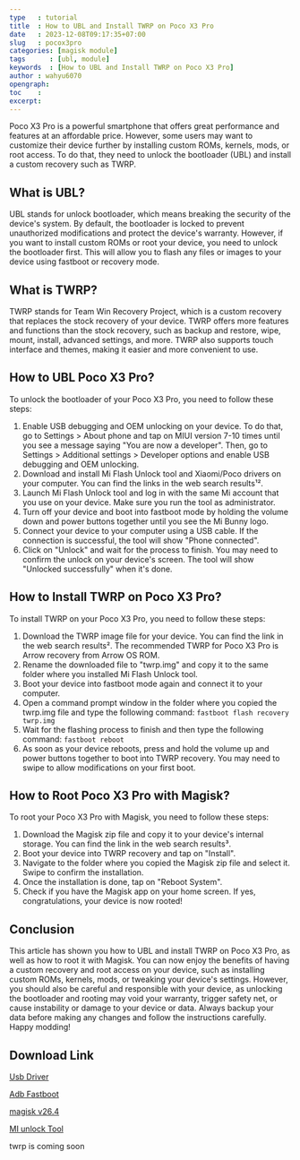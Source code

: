 ```yaml
---
type   : tutorial
title  : How to UBL and Install TWRP on Poco X3 Pro
date   : 2023-12-08T09:17:35+07:00
slug   : pocox3pro
categories: [magisk module]
tags      : [ubl, module]
keywords  : [How to UBL and Install TWRP on Poco X3 Pro]
author : wahyu6070
opengraph:
toc    :
excerpt:
---
```




Poco X3 Pro is a powerful smartphone that offers great performance and features at an affordable price. However, some users may want to customize their device further by installing custom ROMs, kernels, mods, or root access. To do that, they need to unlock the bootloader (UBL) and install a custom recovery such as TWRP.

## What is UBL?

UBL stands for unlock bootloader, which means breaking the security of the device's system. By default, the bootloader is locked to prevent unauthorized modifications and protect the device's warranty. However, if you want to install custom ROMs or root your device, you need to unlock the bootloader first. This will allow you to flash any files or images to your device using fastboot or recovery mode.

## What is TWRP?

TWRP stands for Team Win Recovery Project, which is a custom recovery that replaces the stock recovery of your device. TWRP offers more features and functions than the stock recovery, such as backup and restore, wipe, mount, install, advanced settings, and more. TWRP also supports touch interface and themes, making it easier and more convenient to use.

## How to UBL Poco X3 Pro?

To unlock the bootloader of your Poco X3 Pro, you need to follow these steps:

1. Enable USB debugging and OEM unlocking on your device. To do that, go to Settings > About phone and tap on MIUI version 7-10 times until you see a message saying "You are now a developer". Then, go to Settings > Additional settings > Developer options and enable USB debugging and OEM unlocking.
2. Download and install Mi Flash Unlock tool and Xiaomi/Poco drivers on your computer. You can find the links in the web search results¹².
3. Launch Mi Flash Unlock tool and log in with the same Mi account that you use on your device. Make sure you run the tool as administrator.
4. Turn off your device and boot into fastboot mode by holding the volume down and power buttons together until you see the Mi Bunny logo.
5. Connect your device to your computer using a USB cable. If the connection is successful, the tool will show "Phone connected".
6. Click on "Unlock" and wait for the process to finish. You may need to confirm the unlock on your device's screen. The tool will show "Unlocked successfully" when it's done.

## How to Install TWRP on Poco X3 Pro?

To install TWRP on your Poco X3 Pro, you need to follow these steps:

1. Download the TWRP image file for your device. You can find the link in the web search results². The recommended TWRP for Poco X3 Pro is Arrow recovery from Arrow OS ROM.
2. Rename the downloaded file to "twrp.img" and copy it to the same folder where you installed Mi Flash Unlock tool.
3. Boot your device into fastboot mode again and connect it to your computer.
4. Open a command prompt window in the folder where you copied the twrp.img file and type the following command: `fastboot flash recovery twrp.img`
5. Wait for the flashing process to finish and then type the following command: `fastboot reboot`
6. As soon as your device reboots, press and hold the volume up and power buttons together to boot into TWRP recovery. You may need to swipe to allow modifications on your first boot.

## How to Root Poco X3 Pro with Magisk?

To root your Poco X3 Pro with Magisk, you need to follow these steps:

1. Download the Magisk zip file and copy it to your device's internal storage. You can find the link in the web search results³.
2. Boot your device into TWRP recovery and tap on "Install".
3. Navigate to the folder where you copied the Magisk zip file and select it. Swipe to confirm the installation.
4. Once the installation is done, tap on "Reboot System".
5. Check if you have the Magisk app on your home screen. If yes, congratulations, your device is now rooted!

## Conclusion

This article has shown you how to UBL and install TWRP on Poco X3 Pro, as well as how to root it with Magisk. You can now enjoy the benefits of having a custom recovery and root access on your device, such as installing custom ROMs, kernels, mods, or tweaking your device's settings. However, you should also be careful and responsible with your device, as unlocking the bootloader and rooting may void your warranty, trigger safety net, or cause instability or damage to your device or data. Always backup your data before making any changes and follow the instructions carefully. Happy modding!

## Download Link

[Usb Driver](https://sourceforge.net/projects/wahyu6070-project-android/files/Tools/surya/PdaNetA4199.zip/download)

[Adb Fastboot](https://androidsmart.github.io/etc/202403/adb-fastboot/)

[magisk v26.4](https://github.com/topjohnwu/Magisk/releases/tag/v26.4)

[MI unlock Tool](https://en.miui.com/unlock/download_en.html)

twrp is coming soon

